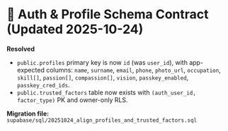 # 📜 Auth & Profile Schema Contract (Updated 2025-10-24)

**Resolved**

- `public.profiles` primary key is now `id` (was `user_id`), with app-expected columns: `name`, `surname`, `email`, `phone`, `photo_url`, `occupation`, `skill[]`, `passion[]`, `compassion[]`, `vision`, `passkey_enabled`, `passkey_cred_ids`.
- `public.trusted_factors` table now exists with `(auth_user_id, factor_type)` PK and owner-only RLS.

**Migration file:** `supabase/sql/20251024_align_profiles_and_trusted_factors.sql`
